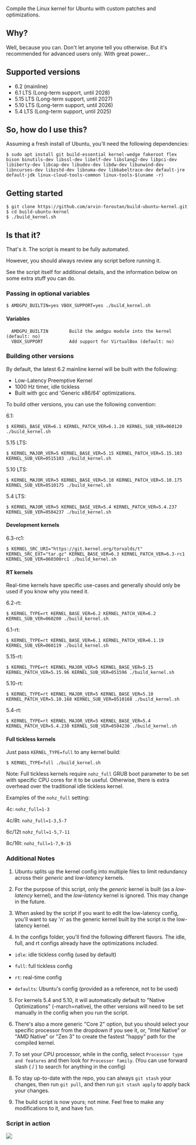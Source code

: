 Compile the Linux kernel for Ubuntu with custom patches and optimizations.

## Why?

Well, because you can. Don't let anyone tell you otherwise. But it's recommended for advanced users only. With great power...

## Supported versions

- 6.2 (mainline)
- 6.1 LTS (Long-term support, until 2028)
- 5.15 LTS (Long-term support, until 2027)
- 5.10 LTS (Long-term support, until 2026)
- 5.4 LTS (Long-term support, until 2025)

## So, how do I use this?

Assuming a fresh install of Ubuntu, you'll need the following dependencies:

```console
$ sudo apt install git build-essential kernel-wedge fakeroot flex bison binutils-dev libssl-dev libelf-dev libslang2-dev libpci-dev libiberty-dev libcap-dev libudev-dev libdw-dev libunwind-dev libncurses-dev libzstd-dev libnuma-dev libbabeltrace-dev default-jre default-jdk linux-cloud-tools-common linux-tools-$(uname -r)

```

## Getting started

```console
$ git clone https://github.com/arvin-foroutan/build-ubuntu-kernel.git
$ cd build-ubuntu-kernel
$ ./build_kernel.sh
```

## Is that it?

That's it. The script is meant to be fully automated.

However, you should always review any script before running it.

See the script itself for additional details, and the information below on some extra stuff you can do.

### Passing in optional variables

```console
$ AMDGPU_BUILTIN=yes VBOX_SUPPORT=yes ./build_kernel.sh
```

#### Variables

```console
  AMDGPU_BUILTIN		Build the amdgpu module into the kernel (default: no)
  VBOX_SUPPORT			Add support for VirtualBox (default: no)
```

### Building other versions

By default, the latest 6.2 mainline kernel will be built with the following:

- Low-Latency Preemptive Kernel
- 1000 Hz timer, idle tickless
- Built with gcc and 'Generic x86/64' optimizations.

To build other versions, you can use the following convention:

6.1:

```console
$ KERNEL_BASE_VER=6.1 KERNEL_PATCH_VER=6.1.20 KERNEL_SUB_VER=060120 ./build_kernel.sh
```

5.15 LTS:

```console
$ KERNEL_MAJOR_VER=5 KERNEL_BASE_VER=5.15 KERNEL_PATCH_VER=5.15.103 KERNEL_SUB_VER=0515103 ./build_kernel.sh
```

5.10 LTS:

```console
$ KERNEL_MAJOR_VER=5 KERNEL_BASE_VER=5.10 KERNEL_PATCH_VER=5.10.175 KERNEL_SUB_VER=0510175 ./build_kernel.sh
```

5.4 LTS:

```console
$ KERNEL_MAJOR_VER=5 KERNEL_BASE_VER=5.4 KERNEL_PATCH_VER=5.4.237 KERNEL_SUB_VER=0504237 ./build_kernel.sh
```

#### Development kernels

6.3-rc1:

```console
$ KERNEL_SRC_URI="https://git.kernel.org/torvalds/t" KERNEL_SRC_EXT="tar.gz" KERNEL_BASE_VER=6.3 KERNEL_PATCH_VER=6.3-rc1 KERNEL_SUB_VER=060300rc1 ./build_kernel.sh
```

#### RT kernels

Real-time kernels have specific use-cases and generally should only be used if you know why you need it.

6.2-rt:

```console
$ KERNEL_TYPE=rt KERNEL_BASE_VER=6.2 KERNEL_PATCH_VER=6.2 KERNEL_SUB_VER=060200 ./build_kernel.sh
```

6.1-rt:

```console
$ KERNEL_TYPE=rt KERNEL_BASE_VER=6.1 KERNEL_PATCH_VER=6.1.19 KERNEL_SUB_VER=060119 ./build_kernel.sh
```

5.15-rt:

```console
$ KERNEL_TYPE=rt KERNEL_MAJOR_VER=5 KERNEL_BASE_VER=5.15 KERNEL_PATCH_VER=5.15.96 KERNEL_SUB_VER=051596 ./build_kernel.sh
```

5.10-rt:

```console
$ KERNEL_TYPE=rt KERNEL_MAJOR_VER=5 KERNEL_BASE_VER=5.10 KERNEL_PATCH_VER=5.10.168 KERNEL_SUB_VER=0510168 ./build_kernel.sh
```

5.4-rt:

```console
$ KERNEL_TYPE=rt KERNEL_MAJOR_VER=5 KERNEL_BASE_VER=5.4 KERNEL_PATCH_VER=5.4.230 KERNEL_SUB_VER=0504230 ./build_kernel.sh
```

#### Full tickless kernels

Just pass `KERNEL_TYPE=full` to any kernel build:

```console
$ KERNEL_TYPE=full ./build_kernel.sh
```

Note: Full tickless kernels require `nohz_full` GRUB boot parameter to be set with specific CPU cores for it to be useful. Otherwise, there is extra overhead over the traditional idle tickless kernel. 

Examples of the `nohz_full` setting:

4c: `nohz_full=1-3`

4c/8t: `nohz_full=1-3,5-7`

6c/12t `nohz_full=1-5,7-11`

8c/16t: `nohz_full=1-7,9-15`

### Additional Notes

1. Ubuntu splits up the kernel config into multiple files to limit redundancy across their *generic* and *low-latency* kernels.

2. For the purpose of this script, only the *generic* kernel is built (as a *low-latency* kernel), and the *low-latency* kernel is ignored. This may change in the future.

3. When asked by the script if you want to edit the low-latency config, you'll want to say 'n' as the generic kernel built by the script *is* the low-latency kernel.

4. In the configs folder, you'll find the following different flavors. The idle, full, and rt configs already have the optimizations included.

 - `idle`: idle tickless config (used by default)

 - `full`: full tickless config

 - `rt`: real-time config
 
 - `defaults`: Ubuntu's config (provided as a reference, not to be used)
 
5. For kernels 5.4 and 5.10, it will automatically default to "Native Optimizations" (-march=native), the other versions will need to be set manually in the config when you run the script. 

6. There's also a more generic "Core 2" option, but you should select your specific processor from the dropdown if you see it, or, "Intel Native" or "AMD Native" or "Zen 3" to create the fastest "happy" path for the compiled kernel.

7. To set your CPU processor, while in the config, select `Processor type and features` and then look for `Processor family`. (You can use forward slash ( / ) to search for anything in the config)

8. To stay up-to-date with the repo, you can always `git stash` your changes, then run `git pull`, and then run `git stash apply` to apply back your changes.

9. The build script is now yours; not mine. Feel free to make any modifications to it, and have fun.

### Script in action

![](https://i.imgur.com/1ByFhHi.gif)
